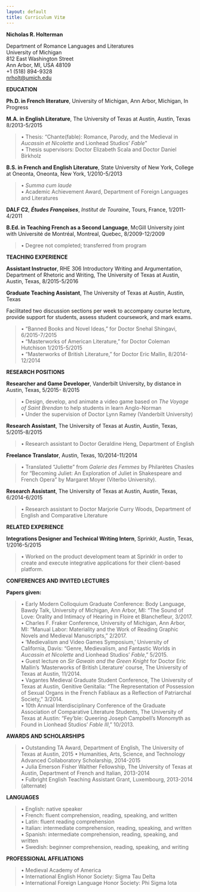 ```yaml
---
layout: default
title: Curriculum Vitæ
---
```


**Nicholas R. Holterman**

Department of Romance Languages and Literatures  
University of Michigan  
812 East Washington Street  
Ann Arbor, MI, USA 48109  
+1 (518) 894-9328  
nrholt@umich.edu  

**EDUCATION**

**Ph.D. in French literature**, University of Michigan, Ann Arbor, Michigan, In Progress

**M.A. in English Literature**, The University of Texas at Austin, Austin, Texas 8/2013-5/2015

> • Thesis: “Chante(fable): Romance, Parody, and the Medieval in *Aucassin et Nicolette* and Lionhead Studios’ *Fable*”  
> • Thesis supervisors: Doctor Elizabeth Scala and Doctor Daniel
> Birkholz

**B.S. in French and English Literature**, State University of New York,
College at Oneonta, Oneonta, New York, 1/2010-5/2013

> • *Summa cum laude*  
> • Academic Achievement Award, Department of Foreign Languages and Literatures

**DALF C2**, ***Études Françaises***, *Institut de Touraine*, Tours,
France, 1/2011-4/2011

**B.Ed. in Teaching French as a Second Language**, McGill University
joint with Université de Montréal, Montreal, Quebec, 8/2009-12/2009

> • Degree not completed; transferred from program

**TEACHING EXPERIENCE**

**Assistant Instructor**, RHE 306 Introductory Writing and Argumentation, Department of Rhetoric and Writing, The University of Texas at Austin, Austin, Texas, 8/2015-5/2016

**Graduate Teaching Assistant**, The University of Texas at Austin,
Austin, Texas

Facilitated two discussion sections per week to accompany course
lecture, provide support for students, assess student coursework, and mark exams.

> • “Banned Books and Novel Ideas,” for Doctor Snehal Shingavi,
> 6/2015-7/2015  
> • “Masterworks of American Literature,” for Doctor Coleman Hutchison
> 1/2015-5/2015  
> • “Masterworks of British Literature,” for Doctor Eric Mallin,
> 8/2014-12/2014

**RESEARCH POSITIONS**

**Researcher and Game Developer**, Vanderbilt University, by distance in
Austin, Texas, 5/2015- 8/2015

> • Design, develop, and animate a video game based on *The Voyage of
> Saint Brendan* to help students in learn Anglo-Norman  
> • Under the supervision of Doctor Lynn Ramey (Vanderbilt University)

**Research Assistant**, The University of Texas at Austin, Austin,
Texas, 5/2015-8/2015

> • Research assistant to Doctor Geraldine Heng, Department of English

**Freelance Translator**, Austin, Texas, 10/2014-11/2014

> • Translated “Juliette” from *Galerie des Femmes* by Philarètes
> Chasles for “Becoming Juliet: An Exploration of Juliet in Shakespeare
> and French Opera” by Margaret Moyer (Viterbo University).

**Research Assistant**, The University of Texas at Austin, Austin,
Texas, 6/2014-6/2015

> • Research assistant to Doctor Marjorie Curry Woods, Department of
> English and Comparative Literature

**RELATED EXPERIENCE**

**Integrations Designer and Technical Writing Intern**, Sprinklr,
Austin, Texas, 1/2016-5/2015

> • Worked on the product development team at Sprinklr in order to
> create and execute integrative applications for their client-based
> platform.

**CONFERENCES AND INVITED LECTURES**

**Papers given:**

> • Early Modern Colloquium Graduate Conference: Body Language, Bawdy Talk, University of Michigan, Ann Arbor, MI: “The Sound of Love: Orality and Intimacy of Hearing in Floire et Blanchefleur, 3/2017.  
> • Charles F. Fraker Conference, University of Michigan, Ann Arbor, MI: “Manual Labor: Materiality and the Work of Reading Graphic Novels and Medieval Manuscripts,” 2/2017.  
> • ‘Medievalism and Video Games Symposium,’ University of California,
Davis: “Genre, Medievalism, and Fantastic Worlds in *Aucassin et Nicolette* and
Lionhead Studios’ *Fable*,” 5/2015.  
> • Guest lecture on *Sir Gawain and the Green Knight* for Doctor Eric
Mallin’s ‘Masterworks of British Literature’ course, The University of Texas at Austin, 11/2014.  
> • Vagantes Medieval Graduate Student Conference, The University of Texas
at Austin, Genitive Genitalia: “The Representation of Possession of Sexual Organs in the
French Fabliaux as a Reflection of Patriarchal Society,” 3/2014.  
> • 10th Annual Interdisciplinary Conference of the Graduate Association of
Comparative Literature Students, The University of Texas at Austin: “Fey’ble: Queering Joseph
Campbell’s Monomyth as Found in Lionhead Studios’ *Fable* *III*,” 10/2013.  

**AWARDS AND SCHOLARSHIPS**

> • Outstanding TA Award, Department of English, The University of Texas
> at Austin, 2015
> • Humanities, Arts, Science, and Technology Advanced Collaboratory
> Scholarship, 2014-2015  
> • Julia Emerson Fisher Walther Fellowship, The University of Texas at
> Austin, Department of French and Italian, 2013-2014  
> • Fulbright English Teaching Assistant Grant, Luxembourg, 2013-2014
> (alternate)

**LANGUAGES**

> • English: native speaker  
> • French: fluent comprehension, reading, speaking, and written  
> • Latin: fluent reading comprehension  
> • Italian: intermediate comprehension, reading, speaking, and written  
> • Spanish: intermediate comprehension, reading, speaking, and written  
> • Swedish: beginner comprehension, reading, speaking, and writing

**PROFESSIONAL AFFILIATIONS**

> • Medieval Academy of America  
> • International English Honor Society: Sigma Tau Delta  
> • International Foreign Language Honor Society: Phi Sigma Iota

